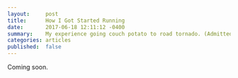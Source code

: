 ```yaml
---
layout:     post
title:      How I Got Started Running
date:       2017-06-18 12:11:12 -0400
summary:    My experience going couch potato to road tornado. (Admittedly, a work in progress.)
categories: articles
published:  false
---
```


Coming soon.
